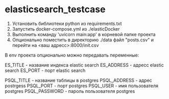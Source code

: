 # elasticsearch_testcase
1) Установить библиотеки python из requirements.txt
2) Запустить docker-compose.yml из ./elasticDocker
3) Выполнить команду 'uvicorn main:app' в корневой папке проекта
4) Опционально поместить в директорию ./data файл "posts.csv" и перейти на <ваш адресс>:8000/init.csv 

В env проекта опционально можно передавать переменные:

ES_TITLE - название индекса elastic search
ES_ADDRESS - адресс elastic search
ES_PORT - порт elastic search

PSQL_TITLE - название таблицы в postgres
PSQL_ADDRESS - адрес postrgess
PSQL_PORT - порт postgres
PSQL_USER - имя пользователя postgres
PSQL_PASSWORD - пароль пользователя postgres
